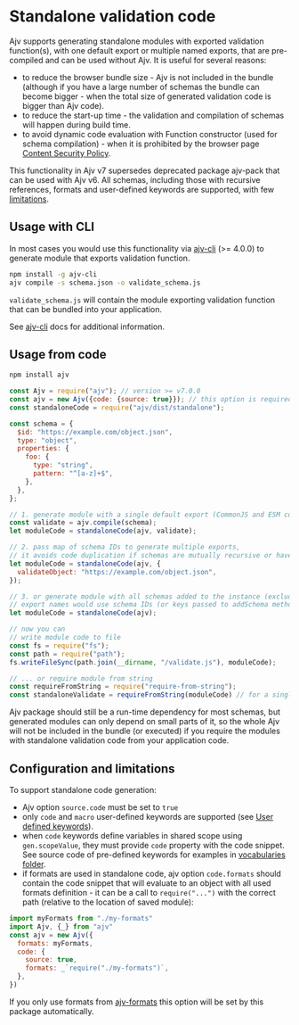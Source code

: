 # Standalone validation code

Ajv supports generating standalone modules with exported validation function(s), with one default export or multiple named exports, that are pre-compiled and can be used without Ajv. It is useful for several reasons:

- to reduce the browser bundle size - Ajv is not included in the bundle (although if you have a large number of schemas the bundle can become bigger - when the total size of generated validation code is bigger than Ajv code).
- to reduce the start-up time - the validation and compilation of schemas will happen during build time.
- to avoid dynamic code evaluation with Function constructor (used for schema compilation) - when it is prohibited by the browser page [Content Security Policy](./security.md#content-security-policy).

This functionality in Ajv v7 supersedes deprecated package ajv-pack that can be used with Ajv v6. All schemas, including those with recursive references, formats and user-defined keywords are supported, with few [limitations](#configuration-and-limitations).

## Usage with CLI

In most cases you would use this functionality via [ajv-cli](https://github.com/jessedc/ajv-cli) (>= 4.0.0) to generate module that exports validation function.

```sh
npm install -g ajv-cli
ajv compile -s schema.json -o validate_schema.js
```

`validate_schema.js` will contain the module exporting validation function that can be bundled into your application.

See [ajv-cli](https://github.com/jessedc/ajv-cli) docs for additional information.

## Usage from code

```sh
npm install ajv
```

```javascript
const Ajv = require("ajv"); // version >= v7.0.0
const ajv = new Ajv({code: {source: true}}); // this option is required to generate standalone code
const standaloneCode = require("ajv/dist/standalone");

const schema = {
  $id: "https://example.com/object.json",
  type: "object",
  properties: {
    foo: {
      type: "string",
      pattern: "^[a-z]+$",
    },
  },
};

// 1. generate module with a single default export (CommonJS and ESM compatible):
const validate = ajv.compile(schema);
let moduleCode = standaloneCode(ajv, validate);

// 2. pass map of schema IDs to generate multiple exports,
// it avoids code duplication if schemas are mutually recursive or have some share elements:
let moduleCode = standaloneCode(ajv, {
  validateObject: "https://example.com/object.json",
});

// 3. or generate module with all schemas added to the instance (excluding meta-schemas),
// export names would use schema IDs (or keys passed to addSchema method):
let moduleCode = standaloneCode(ajv);

// now you can
// write module code to file
const fs = require("fs");
const path = require("path");
fs.writeFileSync(path.join(__dirname, "/validate.js"), moduleCode);

// ... or require module from string
const requireFromString = require("require-from-string");
const standaloneValidate = requireFromString(moduleCode) // for a single default export
```

Ajv package should still be a run-time dependency for most schemas, but generated modules can only depend on small parts of it, so the whole Ajv will not be included in the bundle (or executed) if you require the modules with standalone validation code from your application code.

## Configuration and limitations

To support standalone code generation:

- Ajv option `source.code` must be set to `true`
- only `code` and `macro` user-defined keywords are supported (see [User defined keywords](./keywords.md)).
- when `code` keywords define variables in shared scope using `gen.scopeValue`, they must provide `code` property with the code snippet. See source code of pre-defined keywords for examples in [vocabularies folder](../lib/vocabularies).
- if formats are used in standalone code, ajv option `code.formats` should contain the code snippet that will evaluate to an object with all used formats definition - it can be a call to `require("...")` with the correct path (relative to the location of saved module):

```javascript
import myFormats from "./my-formats"
import Ajv, {_} from "ajv"
const ajv = new Ajv({
  formats: myFormats,
  code: {
    source: true,
    formats: _`require("./my-formats")`,
  },
})
```

If you only use formats from [ajv-formats](https://github.com/ajv-validator/ajv-formats) this option will be set by this package automatically.
